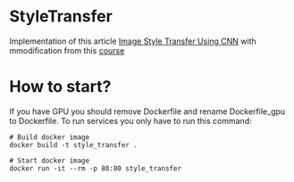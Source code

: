 # StyleTransfer
Implementation of this article [Image Style Transfer Using CNN](https://www.cv-foundation.org/openaccess/content_cvpr_2016/papers/Gatys_Image_Style_Transfer_CVPR_2016_paper.pdf) with mmodification from this [course](https://www.udacity.com/course/deep-learning-pytorch--ud188)

# How to start?
If you have GPU you should remove Dockerfile and rename Dockerfile_gpu to Dockerfile.
To run services you only have to run this command:
```
# Build docker image
docker build -t style_transfer .

# Start docker image
docker run -it --rm -p 80:80 style_transfer
```